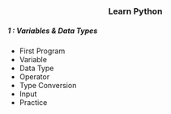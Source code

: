 <h3 align="center"> Learn Python </h3>
<h5> 1 : Variables & Data Types  
</h5>

- First Program
- Variable
- Data Type
- Operator
- Type Conversion
- Input
- Practice

